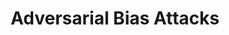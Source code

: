 ---
layout: page
title: Adversarial Bias Attacks
description: Implication of adversarial bias attacks on DL models in the clinical environment.
img: assets/img/adversarial_bias_attacks.png
importance: 1
category: AI Security, Fairness, and Bias
---